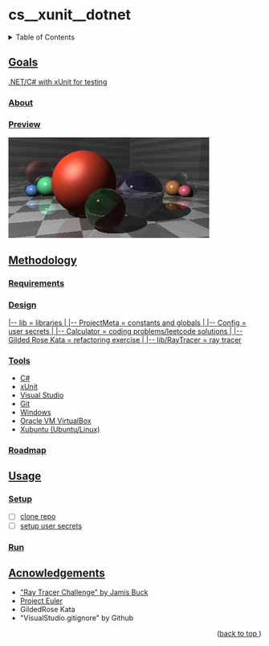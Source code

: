 # cs__xunit__dotnet
<a name="readme-top"></a>
<details>
    <summary>Table of Contents</summary>
    <ol>
        <li><a href="#goals">Goals</a>
            <ul>
                <li><a href="#about">About</li>
                <li><a href="#preview">Preview</li>
            </ul>
        </li>
        <li><a href="#methodology">Methodology</li>
          <ul>
            <li><a href="#requirements">Requirements</li>
            <li><a href="#design">Design</li>
            <li><a href="#tools">Tools</li>
            <li><a href="#roadmap">Roadmap</li>
          </ul>
        </li>
        <li><a href="#usage">Usage</a>
            <ul>
                <li><a href="#setup">Setup</li>
                <li><a href="#run">Run</li>
            </ul>
        </li>
        <li><a href="#acknowledgements">Acknowledgements</li>
    </ol>
</details>

## Goals
.NET/C# with xUnit for testing
### About
### Preview

![Reflection-Refraction-Example](./examples/reflection_refraction__scene.png)
## Methodology
### Requirements
### Design
|-- lib = libraries
|   |-- ProjectMeta = constants and globals
|   |-- Config = user secrets
|   |-- Calculator = coding problems/leetcode solutions
|   |-- Gilded Rose Kata = refactoring exercise
|   |-- lib/RayTracer = ray tracer
### Tools
* C#
* xUnit
* Visual Studio
* Git
* Windows
* Oracle VM VirtualBox
* Xubuntu (Ubuntu/Linux)
### Roadmap
## Usage
### Setup
- [ ] clone repo
- [ ] setup user secrets

### Run

## Acnowledgements
* "Ray Tracer Challenge" by Jamis Buck
* [Project Euler](projecteuler.net)
* GildedRose Kata
* "VisualStudio.gitignore" by Github
<p align="right">(<a href="#readme-top">back to top </a>)</p>
